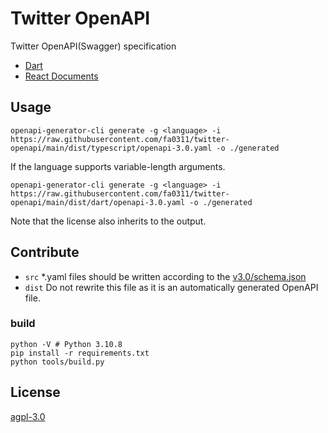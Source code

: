 # Twitter OpenAPI

Twitter OpenAPI(Swagger) specification

- [Dart](https://github.com/fa0311/twitter_openapi_dart)
- [React Documents](https://github.com/fa0311/twitter-openapi-docs)

## Usage

```shell
openapi-generator-cli generate -g <language> -i https://raw.githubusercontent.com/fa0311/twitter-openapi/main/dist/typescript/openapi-3.0.yaml -o ./generated
```

If the language supports variable-length arguments.

```shell
openapi-generator-cli generate -g <language> -i https://raw.githubusercontent.com/fa0311/twitter-openapi/main/dist/dart/openapi-3.0.yaml -o ./generated
```

Note that the license also inherits to the output.

## Contribute

- `src` *.yaml files should be written according to the [v3.0/schema.json](https://raw.githubusercontent.com/OAI/OpenAPI-Specification/main/schemas/v3.0/schema.json)
- `dist` Do not rewrite this file as it is an automatically generated OpenAPI file.

### build

```shell
python -V # Python 3.10.8
pip install -r requirements.txt
python tools/build.py
```

## License

[agpl-3.0](./LICENSE.txt)
